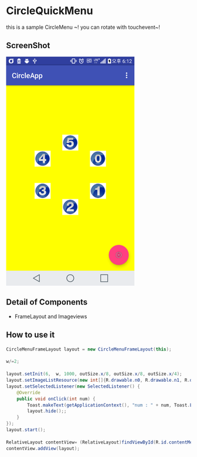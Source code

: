 # CircleQuickMenu
this is a sample CircleMenu ~! 
you can rotate with touchevent~!

## ScreenShot
<img src="/image/screenshot_small.png" width="350">

## Detail of Components 
- FrameLayout and Imageviews

## How to use it
```java
CircleMenuFrameLayout layout = new CircleMenuFrameLayout(this);

w/=2;

layout.setInit(6,  w, 1000, outSize.x/8, outSize.x/8, outSize.x/4);
layout.setImageListResource(new int[]{R.drawable.n0, R.drawable.n1, R.drawable.n2, R.drawable.n3, R.drawable.n4, R.drawable.n5});
layout.setSelectedListener(new SelectedListener() {
    @Override
    public void onClick(int num) {
        Toast.makeText(getApplicationContext(), "num : " + num, Toast.LENGTH_SHORT).show();
        layout.hide();;
    }
});
layout.start();

RelativeLayout contentView= (RelativeLayout)findViewById(R.id.contentMenu);
contentView.addView(layout);
```
